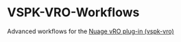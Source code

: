 # VSPK-VRO-Workflows

Advanced workflows for the [Nuage vRO plug-in (vspk-vro)](https://github.com/nuagenetworks/vspk-vro) 